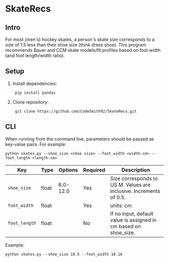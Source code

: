 # SkateRecs

## Intro
For most (men's) hockey skates, a person's skate size corresponds to a size of 1.5 less than their shoe size (think dress shoe). This program recommends Bauer and CCM skate models/fit profiles based on foot width (and foot length/width ratio). 


## Setup

1. Install dependencies:

        
        pip install pandas
        
        
2. Clone repository:

        git clone https://github.com/CodeSmith92/SkateRecs.git


## CLI

When running from the command line, parameters should be passed as key-value pairs. For example:

    python skates.py --shoe_size <shoe size> --foot_width <width-cm> --foot_length <length-cm> 



| Key   | Type | Options | Required | Description|
| ----- | ---- | --------| -------- | ---------- |
| `shoe_size`  | float  | 6.0-12.0| Yes     | Size corresponds to US M. Values are inclusive. Increments of 0.5.  |
| `foot_width` | float |         | Yes     |      units: cm      |
| `foot_length`  | float  |         | No    |   If no input, default value is assigned in cm based on shoe_size.         |


Example:

    python skates.py --shoe_size 10.5 --foot_width 10.16 
    

